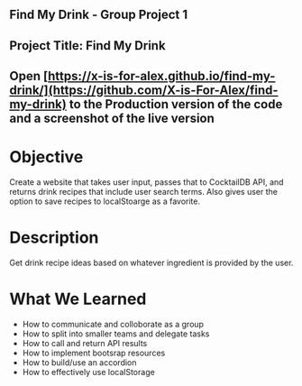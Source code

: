 ## Find My Drink - Group Project 1

## Project Title: Find My Drink 

## Open [https://x-is-for-alex.github.io/find-my-drink/](https://github.com/X-is-For-Alex/find-my-drink) to the Production version of the code and a screenshot of the live version

# Objective
Create a website that takes user input, passes that to CocktailDB API, and returns drink recipes that include user search terms. Also gives user the option to save recipes to localStoarge as a favorite.

# Description
Get drink recipe ideas based on whatever ingredient is provided by the user.

# What We Learned
- How to communicate and colloborate as a group
- How to split into smaller teams and delegate tasks 
- How to call and return API results
- How to implement bootsrap resources
- How to build/use an accordion
- How to effectively use localStorage
